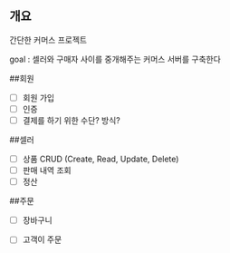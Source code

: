 ## 개요
간단한 커머스 프로젝트

goal : 셀러와 구매자 사이를 중개해주는 커머스 서버를 구축한다

##회원
- [ ] 회원 가입
- [ ] 인증
- [ ] 결제를 하기 위한 수단? 방식?

##셀러
- [ ] 상품 CRUD (Create, Read, Update, Delete)
- [ ] 판매 내역 조회
- [ ] 정산
  
##주문
- [ ] 장바구니
- [ ] 고객이 주문
 
